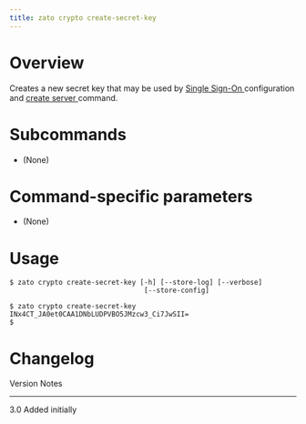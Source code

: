 ```yaml
---
title: zato crypto create-secret-key
---
```


Overview
========

Creates a new secret key that may be used by
[Single Sign-On ](../../../sso/index)
configuration and
[create server ](../create-server)
command.

Subcommands
===========

-   (None)

Command-specific parameters
===========================

-   (None)

Usage
=====

    $ zato crypto create-secret-key [-h] [--store-log] [--verbose]
                                     [--store-config]

    $ zato crypto create-secret-key
    INx4CT_JA0et0CAA1DNbLUDPVBO5JMzcw3_Ci7JwSII=
    $

Changelog
=========

  Version   Notes
  --------- -----------------
  3.0       Added initially
